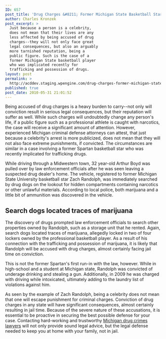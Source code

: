 ```yaml
---
ID: 657
post_title: 'Drug Charges &#8211; Former Michigan State Basketball Star Implicated on Drug Charges'
author: Charles Kronzek
post_excerpt: >
  Just because a person is a celebrity,
  does not mean that their lives are any
  less affected by being accused of drug
  charges--they will not only face great
  legal consequences, but also an arguably
  more tarnished reputation, being a
  public figure. Such is the case of a
  former Michigan State basketball player
  who was implicated recently for
  trafficking and possession of drugs.
layout: post
permalink: >
  http://acddev.staging.wpengine.com/drug-charges-former-michigan-state-basketball-star-implicated-on-drug-charges.html
published: true
post_date: 2010-05-31 21:01:52
---
```

Being accused of drug charges is a heavy burden to carry--not only will conviction result in serious legal consequences, but their reputation will suffer as well. While such charges will undoubtedly change any person's life, if a public figure such as a professional athlete is caught with narcotics, the case will receive a significant amount of attention. However, experienced Michigan criminal defense attorneys can attest, that just because a celebrity's arrest is more publicized, does not mean that they will not also face extreme punishments, if convicted. The circumstances are similar in a case involving a former Spartan basketball star who was recently implicated for trafficking drugs.

While driving through a Midwestern town, 32 year-old Arthur Boyd was pulled over by law enforcement officials after he was seen leaving a suspected drug dealer's home. The vehicle, registered to former Michigan State University basketball star Zach Randolph, was immediately searched by drug dogs on the lookout for hidden compartments containing narcotics or other unlawful materials. According to local police, both marijuana and a little bit of ammunition was discovered in the vehicle.


<h2>Search dogs located traces of marijuana</h2>

The discovery of drugs prompted law enforcement officials to search other properties owned by Randolph, such as a storage unit that he rented. Again, search dogs located traces of marijuana, allegedly locked in two of four lockers owned by the professional basketball player. As a result of his connection with the trafficking and possession of marijuana, it is likely that Randolph will be accused with drug charges, almost certainly facing jail time on conviction.

This is not the former Spartan's first run-in with the law, however. While in high-school and a student at Michigan state, Randolph was convicted of underage drinking and stealing a gun. Additionally, in 2009 he was charged with driving while intoxicated, ultimately adding to the laundry list of violations against him.

As seen by the example of Zach Randolph, being a celebrity does not mean that one will escape punishment for criminal charges. Conviction of drug charges in any state will have significant consequences, almost certainly resulting in jail time. Because of the severe nature of these accusations, it is essential to be proactive in securing the best possible defense for your case. Contacting hard-working and trustworthy <a href="http://acddev.staging.wpengine.com/trial-attorneys.html" target="_blank">Michigan drug crimes lawyers</a> will not only provide sound legal advice, but the legal defense needed to keep you at home with your family, not in jail.